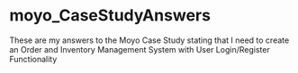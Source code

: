 # moyo_CaseStudyAnswers
These are my answers to the Moyo Case Study stating that I need to create an Order and Inventory Management System with User Login/Register Functionality

